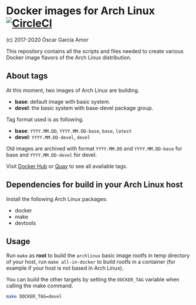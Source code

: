 # Docker images for Arch Linux [![CircleCI](https://circleci.com/gh/ogarcia/docker-archlinux.svg?style=svg)](https://circleci.com/gh/ogarcia/docker-archlinux)

(c) 2017-2020 Óscar García Amor

This repository contains all the scripts and files needed to create various
Docker image flavors of the Arch Linux distribution.

## About tags

At this moment, two images of Arch Linux are building.

- **base**: default image with basic system.
- **devel**: the basic system with base-devel package group.

Tag format used is as following.

- **base**: `YYYY.MM.DD`, `YYYY.MM.DD-base`, `base`, `latest`
- **devel**: `YYYY.MM.DD-devel`, `devel`

Old images are archived with format `YYYY.MM.DD` and `YYYY.MM.DD-base` for
base and `YYYY.MM.DD-devel` for devel.

Visit [Docker Hub][1] or [Quay][2] to see all available tags.

[1]: https://hub.docker.com/r/ogarcia/archlinux/
[2]: https://quay.io/repository/ogarcia/archlinux/

## Dependencies for build in your Arch Linux host

Install the following Arch Linux packages:

* docker
* make
* devtools

## Usage

Run `make` as **root** to build the `archlinux` basic image rootfs in temp
directory of your host, run `make all-in-docker` to build rootfs in
a container (for example if your host is not based in Arch Linux).

You can build the other targets by setting the `DOCKER_TAG` variable when
calling the make command.

```sh
make DOCKER_TAG=devel
```
